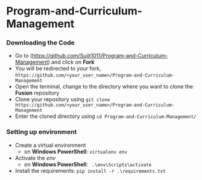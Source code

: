 # Program-and-Curriculum-Management

### Downloading the Code

* Go to (<https://github.com/Sujit1011/Program-and-Curriculum-Management>) and click on **Fork**
* You will be redirected to *your* fork, `https://github.com/<your_user_name>/Program-and-Curriculum-Management`
* Open the terminal, change to the directory where you want to clone the **Fusion** repository
* Clone your repository using `git clone https://github.com/<your_user_name>/Program-and-Curriculum-Management`
* Enter the cloned directory using `cd Program-and-Curriculum-Management/`

### Setting up environment

* Create a virtual environment  
  * on **Windows PowerShell**: `virtualenv env`
* Activate the *env*    
  * on **Windows PowerShell**: ` .\env\Scripts\activate`     
* Install the requirements: `pip install -r .\requirements.txt`

